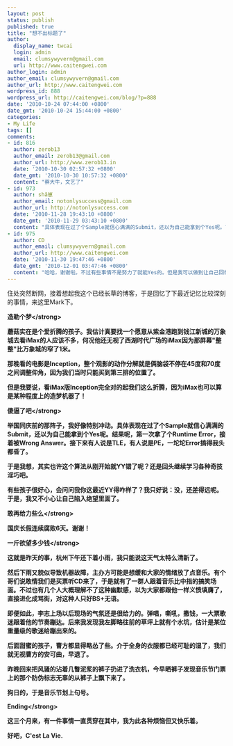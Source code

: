 ```yaml
---
layout: post
status: publish
published: true
title: "想不出标题了"
author:
  display_name: twcai
  login: admin
  email: clumsywyvern@gmail.com
  url: http://www.caitengwei.com
author_login: admin
author_email: clumsywyvern@gmail.com
author_url: http://www.caitengwei.com
wordpress_id: 888
wordpress_url: http://caitengwei.com/blog/?p=888
date: '2010-10-24 07:44:00 +0800'
date_gmt: '2010-10-24 15:44:00 +0800'
categories:
- My Life
tags: []
comments:
- id: 816
  author: zerob13
  author_email: zerob13@gmail.com
  author_url: http://www.zerob13.in
  date: '2010-10-30 02:57:32 +0800'
  date_gmt: '2010-10-30 10:57:32 +0800'
  content: "蔡大牛，文艺了"
- id: 973
  author: shǎ崽
  author_email: notonlysuccess@gmail.com
  author_url: http://notonlysuccess.com
  date: '2010-11-28 19:43:10 +0800'
  date_gmt: '2010-11-29 03:43:10 +0800'
  content: "具体表现在过了个Sample就信心满满的Submit，还以为自己能拿到个Yes呢。\r\n再努力下就Accept了."
- id: 975
  author: CD
  author_email: clumsywyvern@gmail.com
  author_url: http://www.caitengwei.com
  date: '2010-11-30 19:47:46 +0800'
  date_gmt: '2010-12-01 03:47:46 +0800'
  content: "哈哈，谢谢啦。不过有些事情不是努力了就能Yes的。但是我可以做到让自己回想起来不因为自己没有去努力争取而后悔。"
---
```

<p>住处突然断网，接着想起我这个已经长草的博客，于是回忆了下最近记忆比较深刻的事情，来这里Mark下。</p>
<p><strong>造勒个梦<&#47;strong></p>
<p>蘑菇实在是个爱折腾的孩子。我估计真要找一个愿意从紫金港跑到钱江新城的万象城去看iMax的人应该不多，何况他还无视了西湖时代广场的iMax因为那屏幕"整整"比万象城的窄了1米。</p>
<p>那晚看的电影是Inception，整个观影的动作分解就是俩脑袋不停在45度和70度之间调整仰角，因为我们当时只能买到第三排的位置了。</p>
<p>但是我要说，看iMax版Inception完全对的起我们这么折腾，因为iMax也可以算是某种程度上的造梦机器了！</p>
<p><strong>傻逼了吧<&#47;strong></p>
<p>举国同庆前的那阵子，我好像特别冲动。具体表现在过了个Sample就信心满满的Submit，还以为自己能拿到个Yes呢。结果呢，第一次拿了个Runtime Error，接着被Wrong Answer。接下来有人说是TLE，有人说是PE，一坨坨Error搞得我头都昏了。</p>
<p>于是我想，其实也许这个算法从刚开始就YY错了呢？还是回头继续学习各种奇技淫巧吧。</p>
<p>有些孩子很好心，会问问我你这最近YY得咋样了？我只好说：没，还差得远呢。于是，我又不小心让自己陷入绝望里面了。</p>
<p><strong>敢再给力些么<&#47;strong></p>
<p>国庆长假连续腐败6天。谢谢！</p>
<p><strong>一斤欲望多少钱<&#47;strong></p>
<p>这就是昨天的事，杭州下午还下着小雨，我只能说这天气太特么清新了。</p>
<p>然后下雨又貌似导致机器故障，主办方可能是想缓和大家的情绪放了点音乐。有个哥们说敢情我们是买票听CD来了，于是就有了一群人跟着音乐比中指的搞笑场面。不过也有几个人大概理解不了这种幽默感，以为大家都跟他一样义愤填膺了，直接进化成骂街，对这种人只好BS+无语。</p>
<p>即便如此，李志上场以后现场的气氛还是很给力的。弹唱，嘶吼，撒钱，一大票歌迷跟着他的节奏蹦达。后来我发现我左脚略往前的草坪上就有个水坑，估计是某位重量级的歌迷给蹦出来的。</p>
<p>后面甜蜜的孩子，曹方都显得略怂了些。介于全身的衣服都已经可耻的湿了，我们就无视曹方的安可曲，早退了。</p>
<p>昨晚回来把风骚的沾着几瞥泥浆的裤子扔进了洗衣机，今早晒裤子发现音乐节门票上的那个防伪标志无辜的从裤子上飘下来了。</p>
<p>狗日的，于是音乐节划上句号。</p>
<p><strong>Ending<&#47;strong></p>
<p>这三个月来，有一件事情一直贯穿在其中，我为此各种烦恼但又快乐着。</p>
<p>好吧，C'est La Vie.</p>
